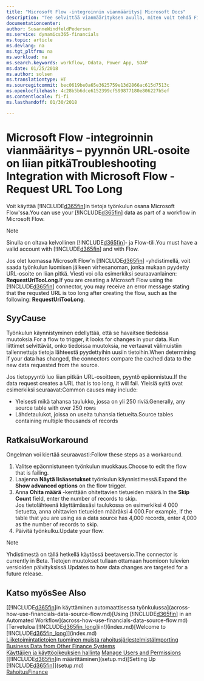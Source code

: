 ```yaml
---
title: "Microsoft Flow -integroinnin vianmääritys| Microsoft Docs"
description: "Tee selvittää vianmäärityksen avulla, miten voit tehdä Financials-tiedoistasi tietolähteen ja määrittää verkkopalveluidesi OData-osoitteen, jota tarvitset automaattisen työkulun luomiseen."
documentationcenter: 
author: SusanneWindfeldPedersen
ms.service: dynamics365-financials
ms.topic: article
ms.devlang: na
ms.tgt_pltfrm: na
ms.workload: na
ms.search.keywords: workflow, Odata, Power App, SOAP
ms.date: 01/25/2018
ms.author: solsen
ms.translationtype: HT
ms.sourcegitcommit: bec0619be0a65e3625759e13d2866ac615d7513c
ms.openlocfilehash: 4c28b5b6dce6152399cf599877180e806227b5ef
ms.contentlocale: fi-fi
ms.lasthandoff: 01/30/2018

---
```

# <a name="troubleshooting-integration-with-microsoft-flow---request-url-too-long"></a><span data-ttu-id="66629-103">Microsoft Flow -integroinnin vianmääritys – pyynnön URL-osoite on liian pitkä</span><span class="sxs-lookup"><span data-stu-id="66629-103">Troubleshooting Integration with Microsoft Flow - Request URL Too Long</span></span>
<span data-ttu-id="66629-104">Voit käyttää [!INCLUDE[d365fin](includes/d365fin_md.md)]in tietoja työnkulun osana Microsoft Flow'ssa.</span><span class="sxs-lookup"><span data-stu-id="66629-104">You can use your [!INCLUDE[d365fin](includes/d365fin_md.md)] data as part of a workflow in Microsoft Flow.</span></span>  

> [!NOTE]  
>   <span data-ttu-id="66629-105">Sinulla on oltava kelvollinen [!INCLUDE[d365fin](includes/d365fin_md.md)]- ja Flow-tili.</span><span class="sxs-lookup"><span data-stu-id="66629-105">You must have a valid account with [!INCLUDE[d365fin](includes/d365fin_md.md)] and with Flow.</span></span>  

<span data-ttu-id="66629-106">Jos olet luomassa Microsoft Flow'n [!INCLUDE[d365fin](includes/d365fin_md.md)] -yhdistimellä, voit saada työnkulun luomisen jälkeen virhesanoman, jonka mukaan pyydetty URL-osoite on liian pitkä. Viesti voi olla esimerkiksi seuraavanlainen: **RequestUriTooLong**.</span><span class="sxs-lookup"><span data-stu-id="66629-106">If you are creating a Microsoft Flow using the [!INCLUDE[d365fin](includes/d365fin_md.md)] connector, you may receive an error message stating that the requsted URL is too long after creating the flow, such as the following: **RequestUriTooLong**.</span></span>

## <a name="cause"></a><span data-ttu-id="66629-107">Syy</span><span class="sxs-lookup"><span data-stu-id="66629-107">Cause</span></span>
<span data-ttu-id="66629-108">Työnkulun käynnistyminen edellyttää, että se havaitsee tiedoissa muutoksia.</span><span class="sxs-lookup"><span data-stu-id="66629-108">For a flow to trigger, it looks for changes in your data.</span></span> <span data-ttu-id="66629-109">Kun liittimet selvittävät, onko tiedoissa muutoksia, ne vertaavat välimuistiin tallennettuja tietoja lähteestä pyydettyihin uusiin tietoihin.</span><span class="sxs-lookup"><span data-stu-id="66629-109">When determining if your data has changed, the connectors compare the cached data to the new data requested from the source.</span></span>  

<span data-ttu-id="66629-110">Jos tietopyyntö luo liian pitkän URL-osoitteen, pyyntö epäonnistuu.</span><span class="sxs-lookup"><span data-stu-id="66629-110">If the data request creates a URL that is too long, it will fail.</span></span> <span data-ttu-id="66629-111">Yleisiä syitä ovat esimerkiksi seuraavat:</span><span class="sxs-lookup"><span data-stu-id="66629-111">Common causes may include:</span></span>
- <span data-ttu-id="66629-112">Yleisesti mikä tahansa taulukko, jossa on yli 250 riviä.</span><span class="sxs-lookup"><span data-stu-id="66629-112">Generally, any source table with over 250 rows</span></span>
- <span data-ttu-id="66629-113">Lähdetaulukot, joissa on useita tuhansia tietueita.</span><span class="sxs-lookup"><span data-stu-id="66629-113">Source tables containing multiple thousands of records</span></span>

## <a name="workaround"></a><span data-ttu-id="66629-114">Ratkaisu</span><span class="sxs-lookup"><span data-stu-id="66629-114">Workaround</span></span>
<span data-ttu-id="66629-115">Ongelman voi kiertää seuraavasti:</span><span class="sxs-lookup"><span data-stu-id="66629-115">Follow these steps as a workaround.</span></span>
1. <span data-ttu-id="66629-116">Valitse epäonnistuneen työnkulun muokkaus.</span><span class="sxs-lookup"><span data-stu-id="66629-116">Choose to edit the flow that is failing.</span></span>
2. <span data-ttu-id="66629-117">Laajenna **Näytä lisäasetukset** työnkulun käynnistimessä.</span><span class="sxs-lookup"><span data-stu-id="66629-117">Expand the **Show advanced options** on the flow trigger.</span></span>
3. <span data-ttu-id="66629-118">Anna **Ohita määrä** -kenttään ohitettavien tietueiden määrä.</span><span class="sxs-lookup"><span data-stu-id="66629-118">In the **Skip Count** field, enter the number of records to skip.</span></span>  
<span data-ttu-id="66629-119">Jos tietolähteenä käyttämässäsi taulukossa on esimerkiksi 4 000 tietuetta, anna ohittavien tietueiden määräksi 4 000.</span><span class="sxs-lookup"><span data-stu-id="66629-119">For example, if the table that you are using as a data source has 4,000 records, enter 4,000 as the number of records to skip.</span></span>
4. <span data-ttu-id="66629-120">Päivitä työnkulku.</span><span class="sxs-lookup"><span data-stu-id="66629-120">Update your flow.</span></span>

> [!NOTE]  
> <span data-ttu-id="66629-121">Yhdistimestä on tällä hetkellä käytössä beetaversio.</span><span class="sxs-lookup"><span data-stu-id="66629-121">The connector is currently in Beta.</span></span> <span data-ttu-id="66629-122">Tietojen muutokset tullaan ottamaan huomioon tulevien versioiden päivityksissä.</span><span class="sxs-lookup"><span data-stu-id="66629-122">Updates to how data changes are targeted for a future release.</span></span>


## <a name="see-also"></a><span data-ttu-id="66629-123">Katso myös</span><span class="sxs-lookup"><span data-stu-id="66629-123">See Also</span></span>
<span data-ttu-id="66629-124">[[!INCLUDE[d365fin](includes/d365fin_md.md)]in käyttäminen automaattisessa työnkulussa](across-how-use-financials-data-source-flow.md)</span><span class="sxs-lookup"><span data-stu-id="66629-124">[Using [!INCLUDE[d365fin](includes/d365fin_md.md)] in an Automated Workflow](across-how-use-financials-data-source-flow.md)</span></span>  
<span data-ttu-id="66629-125">[Tervetuloa [!INCLUDE[d365fin_long](includes/d365fin_long_md.md)]iin!](index.md)</span><span class="sxs-lookup"><span data-stu-id="66629-125">[Welcome to [!INCLUDE[d365fin_long](includes/d365fin_long_md.md)]](index.md)</span></span>  
[<span data-ttu-id="66629-126">Liiketoimintatietojen tuominen muista rahoitusjärjestelmistä</span><span class="sxs-lookup"><span data-stu-id="66629-126">Importing Business Data from Other Finance Systems</span></span>](upload-data.md)  
<span data-ttu-id="66629-127">[Käyttäjien ja käyttöoikeuksien hallinta](ui-how-users-permissions.md)  </span><span class="sxs-lookup"><span data-stu-id="66629-127">[Manage Users and Permissions](ui-how-users-permissions.md)  </span></span>  
<span data-ttu-id="66629-128">[[!INCLUDE[d365fin](includes/d365fin_md.md)]in määrittäminen](setup.md)</span><span class="sxs-lookup"><span data-stu-id="66629-128">[Setting Up [!INCLUDE[d365fin](includes/d365fin_md.md)]](setup.md)</span></span>  
[<span data-ttu-id="66629-129">Rahoitus</span><span class="sxs-lookup"><span data-stu-id="66629-129">Finance</span></span>](finance.md)  

